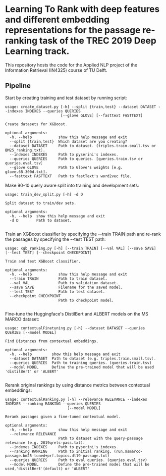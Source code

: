 # Learning To Rank with deep features and different embedding representations for the passage re-ranking task of the TREC 2019 Deep Learning track.
This repository hosts the code for the Applied NLP project of the Information Retrieval (IN4325) course of TU Delft.

## Pipeline
Start by creating training and test dataset by running script:

```
usage: create_dataset.py [-h] --split {train,test} --dataset DATASET --indexes INDEXES --queries QUERIES
                         [--glove GLOVE] [--fasttext FASTTEXT]

Create datasets for XGBoost.

optional arguments:
  -h, --help            show this help message and exit
  --split {train,test}  Which dataset are you creating?
  --dataset DATASET     Path to dataset. (triples.train.small.tsv or BM25_ranking.txt).
  --indexes INDEXES     Path to pyserini's indexes.
  --queries QUERIES     Path to queries. [queries.train.tsv or queries.eval.tsv]
  --glove GLOVE         Path to Glove's weights [e.g. glove.6B.300d.txt].
  --fasttext FASTTEXT   Path to fastText's word2vec file. 

```

  
Make 90-10 query aware split into training and development sets:

```  
usage: train_dev_split.py [-h] -d D

Split dataset to train/dev sets.

optional arguments:
  -h, --help  show this help message and exit
  -d D        Path to dataset.
  
```

Train an XGBoost classifier by specifying the --train TRAIN path and re-rank the passages by specifying the --test TEST path:
 
```
usage: xgb_ranking.py [-h] [--train TRAIN] [--val VAL] [--save SAVE] [--test TEST] [--checkpoint CHECKPOINT]

Train and test XGBoost classifier.

optional arguments:
  -h, --help            show this help message and exit
  --train TRAIN         Path to train dataset.
  --val VAL             Path to validation dataset.
  --save SAVE           Filename for the saved model.
  --test TEST           Path to test dataset.
  --checkpoint CHECKPOINT
                        Path to checkpoint model.
                        
```

Fine-tune the Huggingface's DistilBert and ALBERT models on the MS MARCO dataset:

```
usage: contextualFinetuning.py [-h] --dataset DATASET --queries QUERIES [--model MODEL]

Find Distances from contextual embeddings.

optional arguments:
  -h, --help         show this help message and exit
  --dataset DATASET  Path to dataset (e.g. triples.train.small.tsv).
  --queries QUERIES  Path to training queries. (queries.train.tsv)
  --model MODEL      Define the pre-trained model that will be used 'distilBert' or 'ALBERT'
 
```

Rerank original rankings by using distance metrics between contextual embeddings:

```
usage: contextualRanking.py [-h] --relevance RELEVANCE --indexes INDEXES --ranking RANKING --queries QUERIES
                            [--model MODEL]

Rerank passages given a fine-tuned contextual model.

optional arguments:
  -h, --help            show this help message and exit
  --relevance RELEVANCE
                        Path to dataset with the query-passage relevance (e.g. 2019qrels-pass.txt).
  --indexes INDEXES     Path to pyserini's indexes.
  --ranking RANKING     Path to initial ranking. (run.msmarco-passage.bm25-tuned+prf.topics.dl19-passage.txt)
  --queries QUERIES     Path to eval queries. (queries.eval.tsv)
  --model MODEL         Define the pre-trained model that will be used,'distilBert'(default) or 'ALBERT'
  
```
